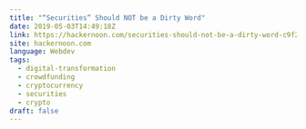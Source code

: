 ```yaml
---
title: "“Securities” Should NOT be a Dirty Word"
date: 2019-05-03T14:49:18Z
link: https://hackernoon.com/securities-should-not-be-a-dirty-word-c9f2d65640b6?source=rss----3a8144eabfe3---4
site: hackernoon.com
language: Webdev
tags:
  - digital-transformation
  - crowdfunding
  - cryptocurrency
  - securities
  - crypto
draft: false
---
```

